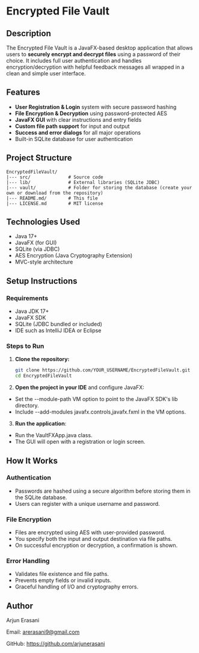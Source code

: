 # Encrypted File Vault

## Description

The Encrypted File Vault is a JavaFX-based desktop application that allows users to **securely encrypt and decrypt files** using a password of their choice. It includes full user authentication and handles encryption/decryption with helpful feedback messages  all wrapped in a clean and simple user interface.

## Features

- **User Registration & Login** system with secure password hashing
- **File Encryption & Decryption** using password-protected AES
- **JavaFX GUI** with clear instructions and entry fields
- **Custom file path support** for input and output
- **Success and error dialogs** for all major operations
- Built-in SQLite database for user authentication

## Project Structure

```
EncryptedFileVault/
|--- src/              # Source code
|--- lib/              # External libraries (SQLite JDBC)
|--- vault/            # Folder for storing the database (create your own or download from the repository)
|--- README.md/        # This file
|--- LICENSE.md        # MIT license
```

## Technologies Used

- Java 17+
- JavaFX (for GUI)
- SQLite (via JDBC)
- AES Encryption (Java Cryptography Extension)
- MVC-style architecture

## Setup Instructions

### Requirements

- Java JDK 17+
- JavaFX SDK
- SQLite (JDBC bundled or included)
- IDE such as IntelliJ IDEA or Eclipse

### Steps to Run

1. **Clone the repository:**

   ```bash
   git clone https://github.com/YOUR_USERNAME/EncryptedFileVault.git
   cd EncryptedFileVault
   ```

2. **Open the project in your IDE** and configure JavaFX:

- Set the --module-path VM option to point to the JavaFX SDK's lib directory.
- Include --add-modules javafx.controls,javafx.fxml in the VM options.

3. **Run the application**:

- Run the VaultFXApp.java class.
- The GUI will open with a registration or login screen.

## How It Works

### Authentication

- Passwords are hashed using a secure algorithm before storing them in the SQLite database.
- Users can register with a unique username and password.

### File Encryption

- Files are encrypted using AES with user-provided password.
- You specify both the input and output destination via file paths.
- On successful encryption or decryption, a confirmation is shown.

### Error Handling

- Validates file existence and file paths.
- Prevents empty fields or invalid inputs.
- Graceful handling of I/O and cryptography errors.

## Author

Arjun Erasani

Email: arerasani9@gmail.com

GitHub: https://github.com/arjunerasani
